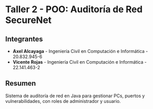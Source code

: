 # Taller 2 - POO: Auditoría de Red SecureNet

##  Integrantes
- **Axel Alcayaga** - Ingeniería Civil en Computación e Informática - 20.832.945-6
- **Vicente Rojas** - Ingeniería Civil en Computación e Informática - 22.141.463-2

##  Resumen
Sistema de auditoría de red en Java para gestionar PCs, puertos y vulnerabilidades, con roles de administrador y usuario.